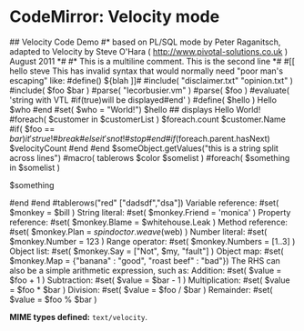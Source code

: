 CodeMirror: Velocity mode
=========================

\#\# Velocity Code Demo \#\* based on PL/SQL mode by Peter Raganitsch, adapted to Velocity by Steve O'Hara ( http://www.pivotal-solutions.co.uk ) August 2011 \*\# \#\* This is a multiline comment. This is the second line \*\# \#\[\[ hello steve This has invalid syntax that would normally need "poor man's escaping" like: \#define() ${blah \]\]\# \#include( "disclaimer.txt" "opinion.txt" ) \#include( $foo $bar ) \#parse( "lecorbusier.vm" ) \#parse( $foo ) \#evaluate( 'string with VTL \#if(true)will be displayed\#end' ) \#define( $hello ) Hello $who \#end \#set( $who = "World!") $hello \#\# displays Hello World! \#foreach( $customer in $customerList ) $foreach.count $customer.Name \#if( $foo == ${bar}) it's true! \#break \#{else} it's not! \#stop \#end \#if ($foreach.parent.hasNext) $velocityCount \#end \#end $someObject.getValues("this is a string split across lines") \#macro( tablerows $color $somelist ) \#foreach( $something in $somelist )

$something

\#end \#end \#tablerows("red" \["dadsdf","dsa"\]) Variable reference: \#set( $monkey = $bill ) String literal: \#set( $monkey.Friend = 'monica' ) Property reference: \#set( $monkey.Blame = $whitehouse.Leak ) Method reference: \#set( $monkey.Plan = $spindoctor.weave($web) ) Number literal: \#set( $monkey.Number = 123 ) Range operator: \#set( $monkey.Numbers = \[1..3\] ) Object list: \#set( $monkey.Say = \["Not", $my, "fault"\] ) Object map: \#set( $monkey.Map = {"banana" : "good", "roast beef" : "bad"}) The RHS can also be a simple arithmetic expression, such as: Addition: \#set( $value = $foo + 1 ) Subtraction: \#set( $value = $bar - 1 ) Multiplication: \#set( $value = $foo \* $bar ) Division: \#set( $value = $foo / $bar ) Remainder: \#set( $value = $foo % $bar )

**MIME types defined:** `text/velocity`.
